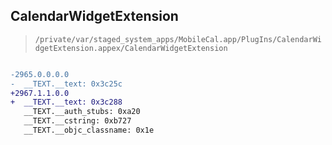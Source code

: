 ## CalendarWidgetExtension

> `/private/var/staged_system_apps/MobileCal.app/PlugIns/CalendarWidgetExtension.appex/CalendarWidgetExtension`

```diff

-2965.0.0.0.0
-  __TEXT.__text: 0x3c25c
+2967.1.1.0.0
+  __TEXT.__text: 0x3c288
   __TEXT.__auth_stubs: 0xa20
   __TEXT.__cstring: 0xb727
   __TEXT.__objc_classname: 0x1e

```
